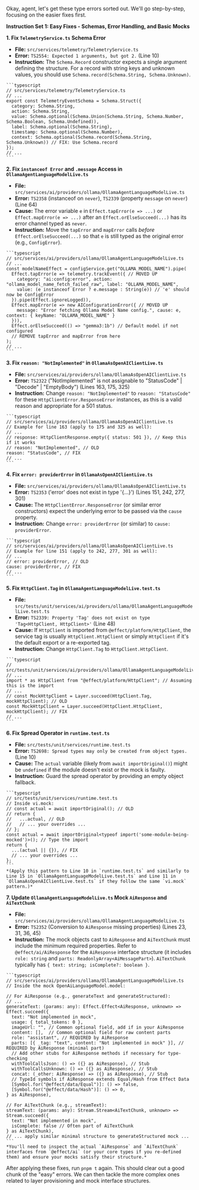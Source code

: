 Okay, agent, let's get these type errors sorted out. We'll go step-by-step, focusing on the easier fixes first.

**Instruction Set 1: Easy Fixes - Schemas, Error Handling, and Basic Mocks**

**1. Fix `TelemetryService.ts` Schema Error**
   *   **File:** `src/services/telemetry/TelemetryService.ts`
   *   **Error:** `TS2554: Expected 1 arguments, but got 2.` (Line 10)
   *   **Instruction:** The `Schema.Record` constructor expects a single argument defining the structure. For a record with string keys and unknown values, you should use `Schema.record(Schema.String, Schema.Unknown)`.

    ```typescript
    // src/services/telemetry/TelemetryService.ts
    // ...
    export const TelemetryEventSchema = Schema.Struct({
      category: Schema.String,
      action: Schema.String,
      value: Schema.optional(Schema.Union(Schema.String, Schema.Number, Schema.Boolean, Schema.Undefined)),
      label: Schema.optional(Schema.String),
      timestamp: Schema.optional(Schema.Number),
      context: Schema.optional(Schema.record(Schema.String, Schema.Unknown)) // FIX: Use Schema.record
    });
    // ...
    ```

**2. Fix `instanceof Error` and `.message` Access in `OllamaAgentLanguageModelLive.ts`**
   *   **File:** `src/services/ai/providers/ollama/OllamaAgentLanguageModelLive.ts`
   *   **Error:** `TS2358` (instanceof on `never`), `TS2339` (property `message` on `never`) (Line 64)
   *   **Cause:** The error variable `e` in `Effect.tapError(e => ...)` or `Effect.mapError(e => ...)` after an `Effect.orElseSucceed(...)` has its error channel typed as `never`.
   *   **Instruction:** Move the `tapError` and `mapError` calls *before* `Effect.orElseSucceed(...)` so that `e` is still typed as the original error (e.g., `ConfigError`).

    ```typescript
    // src/services/ai/providers/ollama/OllamaAgentLanguageModelLive.ts
    // ...
    const modelNameEffect = configService.get("OLLAMA_MODEL_NAME").pipe(
      Effect.tapError(e => telemetry.trackEvent({ // MOVED UP
        category: "ai:config:error", action: "ollama_model_name_fetch_failed_raw", label: "OLLAMA_MODEL_NAME",
        value: (e instanceof Error ? e.message : String(e)) // 'e' should now be ConfigError
      }).pipe(Effect.ignoreLogged)),
      Effect.mapError(e => new AIConfigurationError({ // MOVED UP
        message: "Error fetching Ollama Model Name config.", cause: e, context: { keyName: "OLLAMA_MODEL_NAME" }
      })),
      Effect.orElseSucceed(() => "gemma3:1b") // Default model if not configured
      // REMOVE tapError and mapError from here
    );
    // ...
    ```

**3. Fix `reason: "NotImplemented"` in `OllamaAsOpenAIClientLive.ts`**
   *   **File:** `src/services/ai/providers/ollama/OllamaAsOpenAIClientLive.ts`
   *   **Error:** `TS2322` ("NotImplemented" is not assignable to "StatusCode" | "Decode" | "EmptyBody") (Lines 163, 175, 325)
   *   **Instruction:** Change `reason: "NotImplemented"` to `reason: "StatusCode"` for these `HttpClientError.ResponseError` instances, as this is a valid reason and appropriate for a 501 status.

    ```typescript
    // src/services/ai/providers/ollama/OllamaAsOpenAIClientLive.ts
    // Example for line 163 (apply to 175 and 325 as well):
    // ...
    // response: HttpClientResponse.empty({ status: 501 }), // Keep this if it works
    // reason: "NotImplemented", // OLD
    reason: "StatusCode", // FIX
    // ...
    ```

**4. Fix `error: providerError` in `OllamaAsOpenAIClientLive.ts`**
   *   **File:** `src/services/ai/providers/ollama/OllamaAsOpenAIClientLive.ts`
   *   **Error:** `TS2353` ('error' does not exist in type '{...}') (Lines 151, 242, 277, 301)
   *   **Cause:** The `HttpClientError.ResponseError` (or similar error constructors) expect the underlying error to be passed via the `cause` property.
   *   **Instruction:** Change `error: providerError` (or similar) to `cause: providerError`.

    ```typescript
    // src/services/ai/providers/ollama/OllamaAsOpenAIClientLive.ts
    // Example for line 151 (apply to 242, 277, 301 as well):
    // ...
    // error: providerError, // OLD
    cause: providerError, // FIX
    // ...
    ```

**5. Fix `HttpClient.Tag` in `OllamaAgentLanguageModelLive.test.ts`**
   *   **File:** `src/tests/unit/services/ai/providers/ollama/OllamaAgentLanguageModelLive.test.ts`
   *   **Error:** `TS2339: Property 'Tag' does not exist on type 'Tag<HttpClient, HttpClient>'` (Line 48)
   *   **Cause:** If `HttpClient` is imported from `@effect/platform/HttpClient`, the service tag is usually `HttpClient.HttpClient` or simply `HttpClient` if it's the default export or a re-exported tag.
   *   **Instruction:** Change `HttpClient.Tag` to `HttpClient.HttpClient`.

    ```typescript
    // src/tests/unit/services/ai/providers/ollama/OllamaAgentLanguageModelLive.test.ts
    // ...
    import * as HttpClient from "@effect/platform/HttpClient"; // Assuming this is the import
    // ...
    // const MockHttpClient = Layer.succeed(HttpClient.Tag, mockHttpClient); // OLD
    const MockHttpClient = Layer.succeed(HttpClient.HttpClient, mockHttpClient); // FIX
    // ...
    ```

**6. Fix Spread Operator in `runtime.test.ts`**
   *   **File:** `src/tests/unit/services/runtime.test.ts`
   *   **Error:** `TS2698: Spread types may only be created from object types.` (Line 10)
   *   **Cause:** The `actual` variable (likely from `await importOriginal()`) might be `undefined` if the module doesn't exist or the mock is faulty.
   *   **Instruction:** Guard the spread operator by providing an empty object fallback.

    ```typescript
    // src/tests/unit/services/runtime.test.ts
    // Inside vi.mock:
    // const actual = await importOriginal(); // OLD
    // return {
    //   ...actual, // OLD
    //   // ... your overrides ...
    // };
    const actual = await importOriginal<typeof import('some-module-being-mocked')>(); // Type the import
    return {
      ...(actual || {}), // FIX
      // ... your overrides ...
    };
    ```
    *(Apply this pattern to Line 10 in `runtime.test.ts` and similarly to Line 15 in `OllamaAgentLanguageModelLive.test.ts` and Line 11 in `OllamaAsOpenAIClientLive.test.ts` if they follow the same `vi.mock` pattern.)*

**7. Update `OllamaAgentLanguageModelLive.ts` Mock `AiResponse` and `AiTextChunk`**
   *   **File:** `src/services/ai/providers/ollama/OllamaAgentLanguageModelLive.ts`
   *   **Error:** `TS2352` (Conversion to `AiResponse` missing properties) (Lines 23, 31, 36, 45)
   *   **Instruction:** The mock objects cast to `AiResponse` and `AiTextChunk` must include the minimum required properties. Refer to `@effect/ai/AiResponse` for the `AiResponse` interface structure (it includes `role: string` and `parts: ReadonlyArray<AiMessagePart>`). `AiTextChunk` typically has `{ text: string; isComplete?: boolean }`.

    ```typescript
    // src/services/ai/providers/ollama/OllamaAgentLanguageModelLive.ts
    // Inside the mock OpenAiLanguageModel.model:

    // For AiResponse (e.g., generateText and generateStructured):
    // ...
    generateText: (params: any): Effect.Effect<AiResponse, unknown> => Effect.succeed({
      text: "Not implemented in mock",
      usage: { total_tokens: 0 },
      imageUrl: "", // Common optional field, add if in your AiResponse
      content: [],  // Common optional field for raw content parts
      role: "assistant", // REQUIRED by AiResponse
      parts: [{ _tag: "text", content: "Not implemented in mock" }], // REQUIRED by AiResponse (minimal part)
      // Add other stubs for AiResponse methods if necessary for type-checking
      withToolCallsJson: () => ({} as AiResponse), // Stub
      withToolCallsUnknown: () => ({} as AiResponse), // Stub
      concat: (_other: AiResponse) => ({} as AiResponse), // Stub
      // TypeId symbols if AiResponse extends Equal/Hash from Effect Data
      [Symbol.for("@effect/data/Equal")]: () => false,
      [Symbol.for("@effect/data/Hash")]: () => 0,
    } as AiResponse),

    // For AiTextChunk (e.g., streamText):
    streamText: (params: any): Stream.Stream<AiTextChunk, unknown> => Stream.succeed({
      text: "Not implemented in mock",
      isComplete: false // Often part of AiTextChunk
    } as AiTextChunk),
    // ... apply similar minimal structure to generateStructured mock ...
    ```
    *You'll need to inspect the actual `AiResponse` and `AiTextChunk` interfaces from `@effect/ai` (or your core types if you re-defined them) and ensure your mocks satisfy their structure.*

After applying these fixes, run `pnpm t` again. This should clear out a good chunk of the "easy" errors. We can then tackle the more complex ones related to layer provisioning and mock interface structures.
